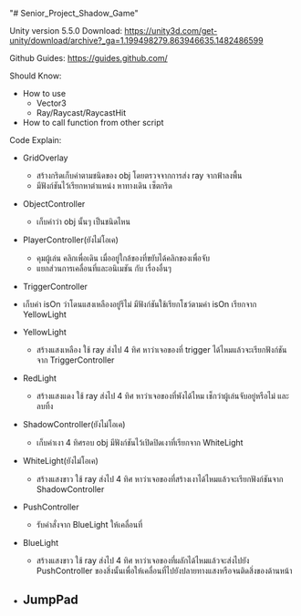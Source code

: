 ﻿"# Senior_Project_Shadow_Game" 

Unity version 5.5.0
Download: https://unity3d.com/get-unity/download/archive?_ga=1.199498279.863946635.1482486599

Github Guides: https://guides.github.com/

Should Know:
- How to use
  - Vector3
  - Ray/Raycast/RaycastHit
- How to call function from other script

Code Explain:
- GridOverlay
  - สร้างกริดเก็บค่าตามชนิดของ obj โดยตรวจจากการส่ง ray จากฟ้าลงพื้น
  - มีฟังก์ชันไว้เรียกหาตำแหน่ง หาทางเดิน เซ็ตกริด

- ObjectController
  - เก็บค่าว่า obj นั้นๆ เป็นชนิดไหน

- PlayerController(ยังไม่โอเค)
  - คุมผู้เล่น คลิกเพื่อเดิน เมื่ออยู่ใกล้ของที่ขยับได้คลิกของเพื่อจับ
  - แยกส่วนการเคลื่อนที่และอนิเมชัน กับ เรื่องอื่นๆ

- TriggerController
 - เก็บค่า isOn ว่าโดนแสงเหลืองอยู่รึไม่ มีฟังก์ชันใช้เรียกโชว์ตามค่า isOn เรียกจาก YellowLight

- YellowLight
  - สร้างแสงเหลือง ใช้ ray ส่งไป 4 ทิศ หาว่าเจอของที่ trigger ได้ไหมแล้วจะเรียกฟังก์ชันจาก TriggerController

- RedLight
  - สร้างแสงแดง ใช้ ray ส่งไป 4 ทิศ หาว่าเจอของที่พังได้ไหม เช็กว่าผู้เล่นจับอยู่หรือไม่ และลบทิ้ง

- ShadowController(ยังไม่โอเค)
  - เก็บค่าเงา 4 ทิศรอบ obj มีฟังก์ชันไว้เปิดปิดเงาที่เรียกจาก WhiteLight

- WhiteLight(ยังไม่โอเค)
  - สร้างแสงขาว ใช้ ray ส่งไป 4 ทิศ หาว่าเจอของที่สร้างเงาได้ไหมแล้วจะเรียกฟังก์ชันจาก ShadowController

- PushController
  - รับคำสั่งจาก BlueLight ให้เคลื่อนที่

- BlueLight
  - สร้างแสงขาว ใช้ ray ส่งไป 4 ทิศ หาว่าเจอของที่ผลักได้ไหมแล้วจะส่งไปยัง PushController ของสิ่งนั้นเพื่อให้เคลื่อนที่ไปยังปลายทางแสงหรือจนติดสิ่งของด้านหน้า

- JumpPad
  - 

